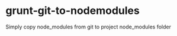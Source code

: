 grunt-git-to-nodemodules
=======================

Simply copy node_modules from git to project node_modules folder
